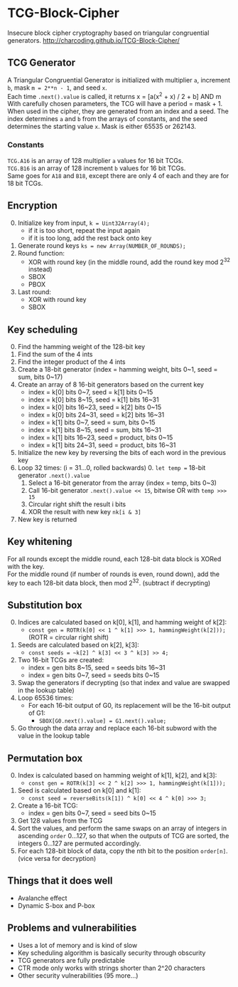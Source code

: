 # TCG-Block-Cipher
Insecure block cipher cryptography based on triangular congruential generators. http://charcoding.github.io/TCG-Block-Cipher/

## TCG Generator
A Triangular Congruential Generator is initialized with multiplier `a`, increment `b`, mask `m = 2**n - 1`, and seed `x`.  
Each time `.next().value` is called, it returns x = [a(x<sup>2</sup> + x) / 2 + b] AND m  
With carefully chosen parameters, the TCG will have a period = mask + 1.  
When used in the cipher, they are generated from an index and a seed. The index determines `a` and `b` from the arrays of constants, and the seed determines the starting value `x`. Mask is either 65535 or 262143.
### Constants
`TCG.A16` is an array of 128 multiplier `a` values for 16 bit TCGs.  
`TCG.B16` is an array of 128 increment `b` values for 16 bit TCGs.  
Same goes for `A18` and `B18`, except there are only 4 of each and they are for 18 bit TCGs.  
## Encryption
0. Initialize key from input, `k = Uint32Array(4);`
	- if it is too short, repeat the input again
	- if it is too long, add the rest back onto key
1. Generate round keys `ks = new Array(NUMBER_OF_ROUNDS);`
2. Round function:
    - XOR with round key (in the middle round, add the round key mod 2<sup>32</sup> instead)
    - SBOX
    - PBOX
3. Last round:
    - XOR with round key
    - SBOX
## Key scheduling
0. Find the hamming weight of the 128-bit key
1. Find the sum of the 4 ints
2. Find the integer product of the 4 ints
3. Create a 18-bit generator (index = hamming weight, bits 0\~1, seed = sum, bits 0\~17)
4. Create an array of 8 16-bit generators based on the current key
    - index = k[0] bits 0\~7, seed = k[1] bits 0\~15
    - index = k[0] bits 8\~15, seed = k[1] bits 16\~31
    - index = k[0] bits 16\~23, seed = k[2] bits 0\~15
    - index = k[0] bits 24\~31, seed = k[2] bits 16\~31
    - index = k[1] bits 0\~7, seed = sum, bits 0\~15
    - index = k[1] bits 8\~15, seed = sum, bits 16\~31
    - index = k[1] bits 16\~23, seed = product, bits 0\~15
    - index = k[1] bits 24\~31, seed = product, bits 16\~31
5. Initialize the new key by reversing the bits of each word in the previous key
6. Loop 32 times: (i = 31...0, rolled backwards)
    0. `let temp =` 18-bit generator `.next().value`
    1. Select a 16-bit generator from the array (index = temp, bits 0\~3)
    2. Call 16-bit generator `.next().value << 15`, bitwise OR with `temp >>> 15`
    3. Circular right shift the result i bits
    4. XOR the result with new key `nk[i & 3]`
7. New key is returned
## Key whitening
For all rounds except the middle round, each 128-bit data block is XORed with the key.  
For the middle round (if number of rounds is even, round down), add the key to each 128-bit data block, then mod 2<sup>32</sup>. (subtract if decrypting)
## Substitution box
0. Indices are calculated based on k[0], k[1], and hamming weight of k[2]:
    - `const gen = ROTR(k[0] << 1 ^ k[1] >>> 1, hammingWeight(k[2]));` (ROTR = circular right shift)
1. Seeds are calculated based on k[2], k[3]:
    - `const seeds = ~k[2] ^ k[3] << 3 ^ k[3] >> 4;`
2. Two 16-bit TCGs are created:
    - index = gen bits 8\~15, seed = seeds bits 16\~31
    - index = gen bits 0\~7, seed = seeds bits 0\~15
3. Swap the generators if decrypting (so that index and value are swapped in the lookup table)
4. Loop 65536 times:
    - For each 16-bit output of G0, its replacement will be the 16-bit output of G1:
      - `SBOX[G0.next().value] = G1.next().value;`
5. Go through the data array and replace each 16-bit subword with the value in the lookup table
## Permutation box
0. Index is calculated based on hamming weight of k[1], k[2], and k[3]:
    - `const gen = ROTR(k[3] << 2 ^ k[2] >>> 1, hammingWeight(k[1]));`
1. Seed is calculated based on k[0] and k[1]:
    - `const seed = reverseBits(k[1]) ^ k[0] << 4 ^ k[0] >>> 3;`
2. Create a 16-bit TCG:
    - index = gen bits 0\~7, seed = seed bits 0\~15
3. Get 128 values from the TCG
4. Sort the values, and perform the same swaps on an array of integers in ascending `order` 0...127, so that when the outputs of TCG are sorted, the integers 0...127 are permuted accordingly.
5. For each 128-bit block of data, copy the nth bit to the position `order[n]`. (vice versa for decryption)
## Things that it does well
* Avalanche effect
* Dynamic S-box and P-box
## Problems and vulnerabilities
* Uses a lot of memory and is kind of slow
* Key scheduling algorithm is basically security through obscurity
* TCG generators are fully predictable
* CTR mode only works with strings shorter than 2^20 characters
* Other security vulnerabilities (95 more...)
